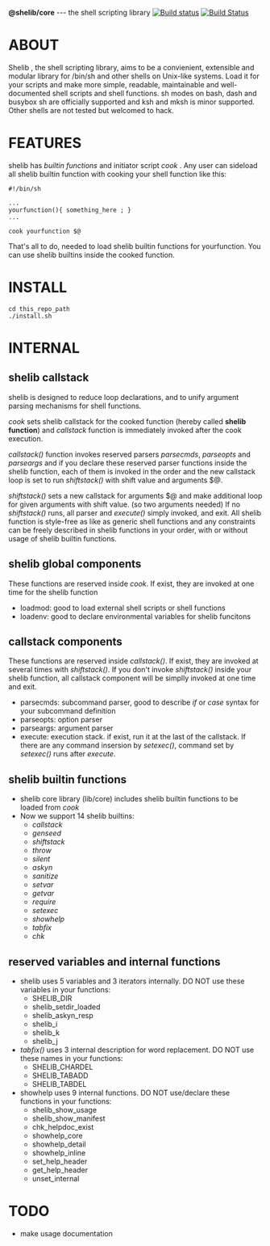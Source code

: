 **@shelib/core** --- the shell scripting library  [![Build status](https://ci.appveyor.com/api/projects/status/noggl5ogly15wctq?svg=true)](https://ci.appveyor.com/project/okadasd/shelib) [![Build Status](https://travis-ci.org/okadash/shelib.svg?branch=dev)](https://travis-ci.org/okadash/shelib)

# ABOUT
Shelib , the shell scripting library, aims to be a convienient, extensible and modular library for /bin/sh and other shells on Unix-like systems. Load it for your scripts and make more simple, readable, maintainable and well-documented shell scripts and shell functions. sh modes on bash, dash and busybox sh are officially supported and ksh and mksh is minor supported. Other shells are not tested but welcomed to hack.

# FEATURES
shelib has *builtin functions* and initiator script *cook* .  Any user can sideload all shelib builtin function with cooking your shell function like this:
```
#!/bin/sh

...
yourfunction(){ something_here ; }
...

cook yourfunction $@
```
That's all to do, needed to load shelib builtin functions for yourfunction. You can use shelib builtins inside the cooked function.

# INSTALL

```
cd this_repo_path
./install.sh
```

# INTERNAL

## shelib callstack
shelib is designed to reduce loop declarations, and to unify argument parsing mechanisms for shell functions.

*cook* sets shelib callstack for the cooked function (hereby called **shelib function**) and *callstack* function is immediately invoked after the cook execution.

*callstack()* function invokes reserved parsers *parsecmds*, *parseopts* and *parseargs* and if you declare these reserved parser functions inside the shelib function, each of them is invoked in the order and the new callstack loop is set to run *shiftstack()* with shift value and arguments $@.

*shiftstack()* sets a new callstack for arguments $@ and make additional loop for given arguments with shift value. (so two arguments needed)
If no *shiftstack()* runs, all parser and *execute()* simply invoked, and exit.
All shelib function is style-free as like as generic shell functions and any constraints can be freely described in shelib functions in your order, with or without usage of shelib builtin functions.

## shelib global components
These functions are reserved inside *cook*. If exist, they are invoked at one time for the shelib function
* loadmod: good to load external shell scripts or shell functions
* loadenv: good to declare environmental variables for shelib funcitons

## callstack components
These functions are reserved inside *callstack()*. If exist, they are invoked at several times with *shiftstack()*. If you don't invoke *shiftstack()* inside your shelib function, all callstack component will be simplly invoked at one time and exit.
* parsecmds: subcommand parser, good to describe *if* or *case* syntax for your subcommand definition
* parseopts: option parser
* parseargs: argument parser
* execute: execution stack. if exist, run it at the last of the callstack. If there are any command insersion by *setexec()*, command set by *setexec()* runs after *execute*.

## shelib builtin functions
* shelib core library (lib/core) includes shelib builtin functions to be loaded from *cook*
* Now we support 14 shelib builtins:
  - *callstack*
  - *genseed*
  - *shiftstack*
  - *throw*
  - *silent*
  - *askyn*
  - *sanitize*
  - *setvar*
  - *getvar*
  - *require*
  - *setexec*
  - *showhelp*
  - *tabfix*
  - *chk*

## reserved variables and internal functions
* shelib uses 5 variables and 3 iterators internally. DO NOT use these variables in your functions:
  - SHELIB_DIR
  - shelib_setdir_loaded
  - shelib_askyn_resp
  - shelib_i
  - shelib_k
  - shelib_j
* *tabfix()* uses 3 internal description for word replacement. DO NOT use these names in your functions:
  - SHELIB_CHARDEL
  - SHELIB_TABADD
  - SHELIB_TABDEL
* showhelp uses 9 internal functions. DO NOT use/declare these functions in your functions:
  - shelib_show_usage
  - shelib_show_manifest
  - chk_helpdoc_exist
  - showhelp_core
  - showhelp_detail
  - showhelp_inline
  - set_help_header
  - get_help_header
  - unset_internal

# TODO
* make usage documentation
